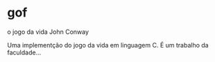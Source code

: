 # gof
o jogo da vida John Conway


Uma implementção do jogo da vida em linguagem C. É um trabalho da faculdade...
